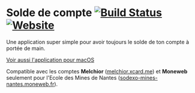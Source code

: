 # Solde de compte [![Build Status](https://travis-ci.org/clementgarbay/AccountBalanceApp.svg?branch=master)](https://travis-ci.com/clementgarbay/AccountBalanceApp) [![Website](https://img.shields.io/website-up-down-green-red/http/shields.io.svg?maxAge=2592000)](https://dev.clementgarbay.fr/account-balance)

Une application super simple pour avoir toujours le solde de ton compte à portée de main.

[Voir aussi l'application pour macOS](https://github.com/clementgarbay/AccountBalance)

Compatible avec les comptes **Melchior** ([melchior.xcard.me](http://melchior.xcard.me/)) et **Moneweb** seulement pour l'Ecole des Mines de Nantes ([sodexo-mines-nantes.moneweb.fr](https://sodexo-mines-nantes.moneweb.fr/)).
